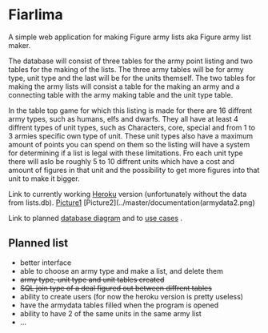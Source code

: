 # Fiarlima

A simple web application for making Figure army lists aka Figure army list maker.

The database will consist of three tables for the army point listing and two tables for the making of the lists. The three army tables will be for army type, unit type and the last will be for the units themself. The two tables for making the army lists will consist a table for the making an army and a connecting table with the army making table and the unit type table.

In the table top game for which this listing is made for there are 16 diffrent army types, such as humans, elfs and dwarfs. They all have at least 4 diffrent types of unit types, such as Characters, core, special and from 1 to 3 armies specific own type of unit. These unit types also have a maximum amount of points you can spend on them so the listing will have a system for determining if a list is legal with these limitations. Fro each unit type there will aslo be roughly 5 to 10 diffrent units which have a cost and amount of figures in that unit and the possibility to get more figures into that unit to make it bigger.

Link to currently working [Heroku](https://fiarlima-python-demo.herokuapp.com/) version (unfortunately without the data from lists.db). [Picture1](../master/documentation/armydata1.png) 
[Picture2](../master/documentation(armydata2.png)

Link to planned [database diagram](../master/documentation/Fiarlima.pdf) and to [use cases](../master/documentation/UseCases.md) .



## Planned list

+ better interface
+ able to choose an army type and make a list, and delete them
+ ~~army type, unit type and unit tables created~~
+ ~~SQL join type of a deal figured out between diffrent tables~~
+ ability to create users (for now the heroku version is pretty useless)
+ have the armydata tables filled when the program is opened
+ ability to have 2 of the same units in the same army list
+ ...


